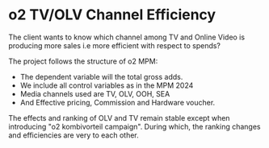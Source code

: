 # o2 TV/OLV Channel Efficiency

The client wants to know which channel among TV and Online Video is producing more sales i.e more efficient with respect to spends?

The project follows the structure of o2 MPM:
- The dependent variable will the total gross adds.
- We include all control variables as in the MPM 2024
- Media channels used are TV, OLV, OOH, SEA
- And Effective pricing, Commission and Hardware voucher.

The effects and ranking of OLV and TV remain stable except when introducing "o2 kombivorteil campaign". During which, the ranking changes  and efficiencies are very to each other.

